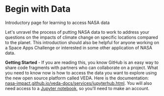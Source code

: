 # Begin with Data
Introductory page for learning to access NASA data
<p>Let's unravel the process of putting NASA data to work to address your questions on the impacts of climate change on specific locations compared to the planet. This introduction should also be helpful for anyone working on a Space Apps Challenge or interested in some other application of NASA data.
<p><b>Getting Started</b> - If you are reading this, you know GitHub is an easy way to share code fragments with partners who can collaborate on a project. What you need to know now is how to access the data you want to explore using the new open source platform called VEDA. Here is the documentation: <a href="https://nasa-impact.github.io/veda-docs/services/jupyterhub.html">nasa-impact.github.io/veda-docs/services/jupyterhub.html</a>. You will also need access to a <a href="https://jupyter.org/">Jupyter notebook</a>, so you'll need to make an account. 
<p></p>
